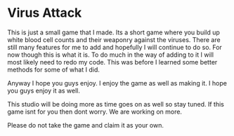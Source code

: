 # Virus Attack

This is just a small game that I made. Its a short game where you build up white blood cell counts and their weaponry against the viruses. There are still many features for me to add and hopefully I will continue to do so. For now though this is what it is. To do much in the way of adding to it I will most likely need to redo my code. This was before I learned some better methods for some of what I did.

Anyway I hope you guys enjoy. I enjoy the game as well as making it. I hope you guys enjoy it as well.

This studio will be doing more as time goes on as well so stay tuned. If this game isnt for you then dont worry. We are working on more.
 
Please do not take the game and claim it as your own.

